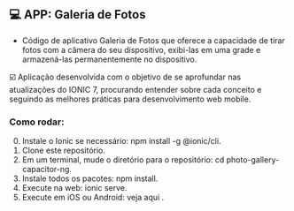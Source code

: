 ## 💻 APP: Galeria de Fotos

- Código de aplicativo Galeria de Fotos que oferece a capacidade de tirar fotos com a câmera do seu dispositivo, exibi-las em uma grade e armazená-las permanentemente no dispositivo.

☑️ Aplicação desenvolvida com o objetivo de se aprofundar nas atualizações do IONIC 7, procurando entender sobre cada conceito e seguindo as melhores práticas para desenvolvimento web mobile.

### Como rodar:
0) Instale o Ionic se necessário: npm install -g @ionic/cli.
1) Clone este repositório.
2) Em um terminal, mude o diretório para o repositório: cd photo-gallery-capacitor-ng.
3) Instale todos os pacotes: npm install.
4) Execute na web: ionic serve.
5) Execute em iOS ou Android: veja aqui .

